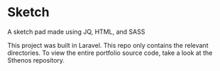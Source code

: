 # Sketch
A sketch pad made using JQ, HTML, and SASS

This project was built in Laravel. This repo only contains the relevant directories. To view the entire portfolio source code, take a look at the Sthenos repository. 
